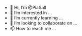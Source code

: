 - 👋 Hi, I’m @PiaSall
- 👀 I’m interested in ...
- 🌱 I’m currently learning ...
- 💞️ I’m looking to collaborate on ...
- 📫 How to reach me ...

<!---
PiaSall/PiaSall is a ✨ special ✨ repository because its `README.md` (this file) appears on your GitHub profile.
You can click the Preview link to take a look at your changes.
--->
